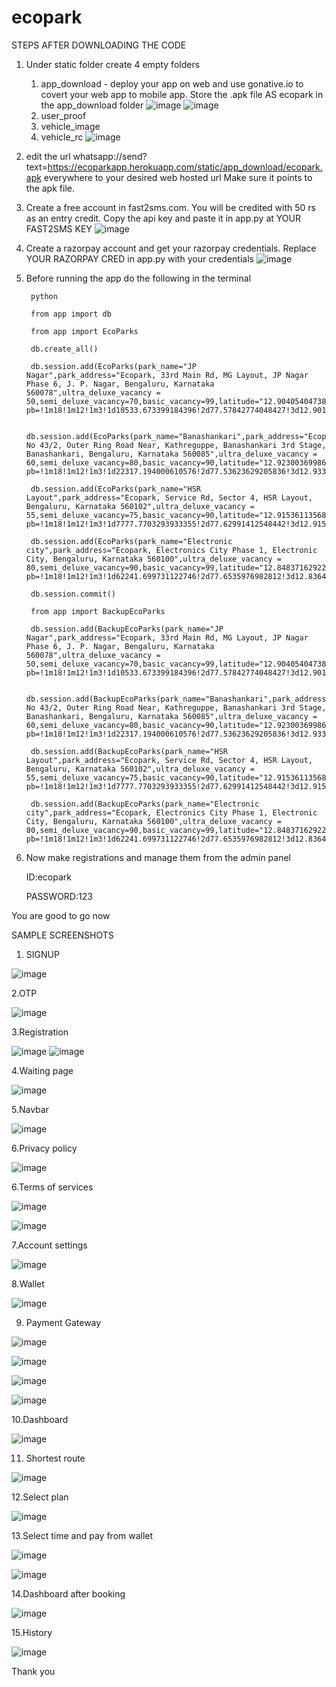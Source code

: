 # ecopark

STEPS AFTER DOWNLOADING THE CODE
1. Under static folder create 4 empty folders
    1. app_download 
            - deploy your app on web and use gonative.io to covert your web app to mobile app. Store the .apk file AS ecopark in the app_download folder
        ![image](https://user-images.githubusercontent.com/95869837/148689608-7cdeada9-bda6-4341-9176-3fd896877eee.png)
        ![image](https://user-images.githubusercontent.com/95869837/148689546-a40c5abf-f8af-41fa-8443-3ef33a67f5fa.png)
    2. user_proof
    3. vehicle_image
    4. vehicle_rc
   ![image](https://user-images.githubusercontent.com/95869837/148689508-e133bbc1-1d47-464b-b40f-0d6870e1f15e.png)

       
2. edit the url whatsapp://send?text=https://ecoparkapp.herokuapp.com/static/app_download/ecopark.apk everywhere to your desired web hosted url
    Make sure it points to the apk file.
3. Create a free account in fast2sms.com. You will be credited with 50 rs as an entry credit. Copy the api key and paste it in app.py at YOUR FAST2SMS KEY
![image](https://user-images.githubusercontent.com/95869837/148689447-3c87d2b4-19eb-4074-b7b0-9bcc4a2974c1.png)

4. Create a razorpay account and get your razorpay credentials. Replace YOUR RAZORPAY CRED in app.py with your credentials
![image](https://user-images.githubusercontent.com/95869837/148690027-e5467636-7baa-416e-809d-2aa0c8b0e1e1.png)

5. Before running the app do the following in the terminal 
    >>
        python


    >>
        from app import db


    >>
        from app import EcoParks


    >>
        db.create_all()



    >>
        db.session.add(EcoParks(park_name="JP Nagar",park_address="Ecopark, 33rd Main Rd, MG Layout, JP Nagar Phase 6, J. P. Nagar, Bengaluru, Karnataka 560078",ultra_deluxe_vacancy = 50,semi_deluxe_vacancy=70,basic_vacancy=99,latitude="12.904054047384347",longitude="77.58047027186707",embeded_map="https://www.google.com/maps/embed?pb=!1m18!1m12!1m3!1d10533.673399184396!2d77.57842774048427!3d12.901232342121146!2m3!1f0!2f0!3f0!3m2!1i1024!2i768!4f13.1!3m3!1m2!1s0x3bae150d7349a72b%3A0xf3d03ea1e1dd3d46!2sJ.%20P.%20Nagar%2C%20Bengaluru%2C%20Karnataka%20560078!5e0!3m2!1sen!2sin!4v1640092015597!5m2!1sen!2sin"))


    >>
        db.session.add(EcoParks(park_name="Banashankari",park_address="Ecopark, No 43/2, Outer Ring Road Near, Kathreguppe, Banashankari 3rd Stage, Banashankari, Bengaluru, Karnataka 560085",ultra_deluxe_vacancy = 60,semi_deluxe_vacancy=80,basic_vacancy=90,latitude="12.923003699864813",longitude="77.55370098591682",embeded_map="https://www.google.com/maps/embed?pb=!1m18!1m12!1m3!1d22317.194000610576!2d77.53623629205836!3d12.933482404397962!2m3!1f0!2f0!3f0!3m2!1i1024!2i768!4f13.1!3m3!1m2!1s0x3bae3e2c22c358b7%3A0x157068107f36f2ef!2sBanashankari%2C%20Bengaluru%2C%20Karnataka!5e0!3m2!1sen!2sin!4v1640093043442!5m2!1sen!2sin"))


    >>
        db.session.add(EcoParks(park_name="HSR Layout",park_address="Ecopark, Service Rd, Sector 4, HSR Layout, Bengaluru, Karnataka 560102",ultra_deluxe_vacancy = 55,semi_deluxe_vacancy=75,basic_vacancy=90,latitude="12.915361135682208",longitude="77.63938522761872",embeded_map="https://www.google.com/maps/embed?pb=!1m18!1m12!1m3!1d7777.7703293933355!2d77.62991412548442!3d12.915101560483162!2m3!1f0!2f0!3f0!3m2!1i1024!2i768!4f13.1!3m3!1m2!1s0x3bae1491bfdc6ecd%3A0xf232718439fbc879!2sHSR%20Layout%2C%20Bengaluru%2C%20Karnataka!5e0!3m2!1sen!2sin!4v1640092919578!5m2!1sen!2sin"))


    >>
        db.session.add(EcoParks(park_name="Electronic city",park_address="Ecopark, Electronics City Phase 1, Electronic City, Bengaluru, Karnataka 560100",ultra_deluxe_vacancy = 80,semi_deluxe_vacancy=90,basic_vacancy=99,latitude="12.848371629224271",longitude="77.66358293413437",embeded_map="https://www.google.com/maps/embed?pb=!1m18!1m12!1m3!1d62241.699731122746!2d77.6535976982812!3d12.836411294504565!2m3!1f0!2f0!3f0!3m2!1i1024!2i768!4f13.1!3m3!1m2!1s0x3bae6c8a7750e1c3%3A0x4a5cfc0fce5af71d!2sElectronic%20City%2C%20Bengaluru%2C%20Karnataka!5e0!3m2!1sen!2sin!4v1640092783105!5m2!1sen!2sin"))



    >>
        db.session.commit()



    >>
        from app import BackupEcoParks
            
            

    >>
        db.session.add(BackupEcoParks(park_name="JP Nagar",park_address="Ecopark, 33rd Main Rd, MG Layout, JP Nagar Phase 6, J. P. Nagar, Bengaluru, Karnataka 560078",ultra_deluxe_vacancy = 50,semi_deluxe_vacancy=70,basic_vacancy=99,latitude="12.904054047384347",longitude="77.58047027186707",embeded_map="https://www.google.com/maps/embed?pb=!1m18!1m12!1m3!1d10533.673399184396!2d77.57842774048427!3d12.901232342121146!2m3!1f0!2f0!3f0!3m2!1i1024!2i768!4f13.1!3m3!1m2!1s0x3bae150d7349a72b%3A0xf3d03ea1e1dd3d46!2sJ.%20P.%20Nagar%2C%20Bengaluru%2C%20Karnataka%20560078!5e0!3m2!1sen!2sin!4v1640092015597!5m2!1sen!2sin"))


    >>
        db.session.add(BackupEcoParks(park_name="Banashankari",park_address="Ecopark, No 43/2, Outer Ring Road Near, Kathreguppe, Banashankari 3rd Stage, Banashankari, Bengaluru, Karnataka 560085",ultra_deluxe_vacancy = 60,semi_deluxe_vacancy=80,basic_vacancy=90,latitude="12.923003699864813",longitude="77.55370098591682",embeded_map="https://www.google.com/maps/embed?pb=!1m18!1m12!1m3!1d22317.194000610576!2d77.53623629205836!3d12.933482404397962!2m3!1f0!2f0!3f0!3m2!1i1024!2i768!4f13.1!3m3!1m2!1s0x3bae3e2c22c358b7%3A0x157068107f36f2ef!2sBanashankari%2C%20Bengaluru%2C%20Karnataka!5e0!3m2!1sen!2sin!4v1640093043442!5m2!1sen!2sin"))


    >>
        db.session.add(BackupEcoParks(park_name="HSR Layout",park_address="Ecopark, Service Rd, Sector 4, HSR Layout, Bengaluru, Karnataka 560102",ultra_deluxe_vacancy = 55,semi_deluxe_vacancy=75,basic_vacancy=90,latitude="12.915361135682208",longitude="77.63938522761872",embeded_map="https://www.google.com/maps/embed?pb=!1m18!1m12!1m3!1d7777.7703293933355!2d77.62991412548442!3d12.915101560483162!2m3!1f0!2f0!3f0!3m2!1i1024!2i768!4f13.1!3m3!1m2!1s0x3bae1491bfdc6ecd%3A0xf232718439fbc879!2sHSR%20Layout%2C%20Bengaluru%2C%20Karnataka!5e0!3m2!1sen!2sin!4v1640092919578!5m2!1sen!2sin"))


    >>
        db.session.add(BackupEcoParks(park_name="Electronic city",park_address="Ecopark, Electronics City Phase 1, Electronic City, Bengaluru, Karnataka 560100",ultra_deluxe_vacancy = 80,semi_deluxe_vacancy=90,basic_vacancy=99,latitude="12.848371629224271",longitude="77.66358293413437",embeded_map="https://www.google.com/maps/embed?pb=!1m18!1m12!1m3!1d62241.699731122746!2d77.6535976982812!3d12.836411294504565!2m3!1f0!2f0!3f0!3m2!1i1024!2i768!4f13.1!3m3!1m2!1s0x3bae6c8a7750e1c3%3A0x4a5cfc0fce5af71d!2sElectronic%20City%2C%20Bengaluru%2C%20Karnataka!5e0!3m2!1sen!2sin!4v1640092783105!5m2!1sen!2sin"))
        
        
        
        
6. Now make registrations and manage them from the admin panel

    ID:ecopark
    
    PASSWORD:123

You are good to go now

SAMPLE SCREENSHOTS
1. SIGNUP

![image](https://user-images.githubusercontent.com/95869837/148690710-df06fff5-629e-4719-9dda-7893f8167431.png)

2.OTP

![image](https://user-images.githubusercontent.com/95869837/148690718-2e618887-a4d4-4efe-ba12-a1036bcb1dc6.png)

3.Registration

![image](https://user-images.githubusercontent.com/95869837/148690779-b4b9fcd2-2e4d-46fd-8f98-49a5d6f57348.png)
![image](https://user-images.githubusercontent.com/95869837/148690828-46be1de9-5151-4a93-8515-0bee6b1716be.png)

4.Waiting page

![image](https://user-images.githubusercontent.com/95869837/148690846-140d9d1d-e8c9-4396-8f12-8f48d88de0ce.png)

5.Navbar

![image](https://user-images.githubusercontent.com/95869837/148690858-a218157a-1ddc-4af4-bcaf-483b7b13b79a.png)

6.Privacy policy

![image](https://user-images.githubusercontent.com/95869837/148690867-3bb2f0df-9bc9-4d2a-ab67-b92f64de0951.png)

6.Terms of services

![image](https://user-images.githubusercontent.com/95869837/148690871-0ac90091-6515-4ef7-9914-f74b8e3d930d.png)

![image](https://user-images.githubusercontent.com/95869837/148690876-74d41ea6-fb57-4ad7-9a72-3c57dba50aaa.png)

7.Account settings

![image](https://user-images.githubusercontent.com/95869837/148690889-d7185b54-34a5-4643-a0d5-e58b78edaf65.png)


8.Wallet

![image](https://user-images.githubusercontent.com/95869837/148690900-8f5a10f3-bc4b-4591-9e4a-7841f4556214.png)

9. Payment Gateway

![image](https://user-images.githubusercontent.com/95869837/148690933-7583519c-99ed-4251-b3bc-aa16898cb298.png)

![image](https://user-images.githubusercontent.com/95869837/148690956-f7f8d876-ba68-4db0-9f41-77805383fda4.png)

![image](https://user-images.githubusercontent.com/95869837/148690963-20cc1f82-827e-4b69-9485-bfe530b3aa3e.png)

![image](https://user-images.githubusercontent.com/95869837/148690976-417ac23b-315e-4f85-a27f-01a94c77bc6f.png)


10.Dashboard

![image](https://user-images.githubusercontent.com/95869837/148690988-5ba69cc5-b612-43eb-947a-ef0b8065f353.png)


11. Shortest route

![image](https://user-images.githubusercontent.com/95869837/148691018-aa987565-864b-48a1-a66f-8754623da931.png)


12.Select plan

![image](https://user-images.githubusercontent.com/95869837/148691037-e197b07d-6aca-48ed-a656-57cae077a8d7.png)


13.Select time and pay from wallet

![image](https://user-images.githubusercontent.com/95869837/148691051-74245ef6-21a2-4e44-aaf6-e01ae7c974c4.png)

![image](https://user-images.githubusercontent.com/95869837/148691059-2d0d16f2-7604-445d-9356-50cb50701e7d.png)


14.Dashboard after booking

![image](https://user-images.githubusercontent.com/95869837/148691067-8346d299-7a8b-41c9-b825-e8f6e133418e.png)

15.History

![image](https://user-images.githubusercontent.com/95869837/148691077-051c4723-c88a-4352-80d8-3a48a7a06532.png)







Thank you
